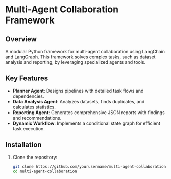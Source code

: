 # Multi-Agent Collaboration Framework

## Overview
A modular Python framework for multi-agent collaboration using LangChain and LangGraph. This framework solves complex tasks, such as dataset analysis and reporting, by leveraging specialized agents and tools.

## Key Features
- **Planner Agent**: Designs pipelines with detailed task flows and dependencies.
- **Data Analysis Agent**: Analyzes datasets, finds duplicates, and calculates statistics.
- **Reporting Agent**: Generates comprehensive JSON reports with findings and recommendations.
- **Dynamic Workflow**: Implements a conditional state graph for efficient task execution.

## Installation
1. Clone the repository:
   ```bash
   git clone https://github.com/yourusername/multi-agent-collaboration.git
   cd multi-agent-collaboration
